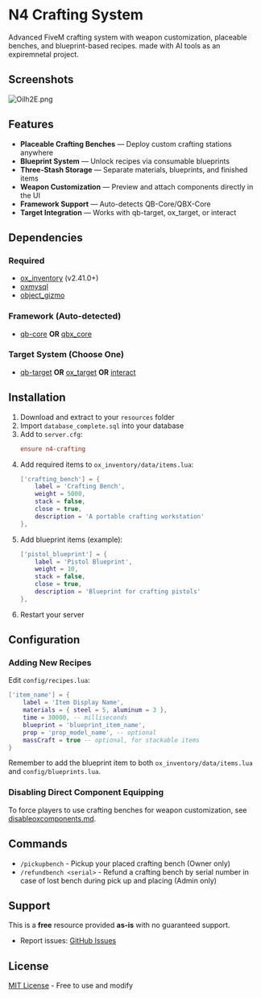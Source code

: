 # N4 Crafting System

Advanced FiveM crafting system with weapon customization, placeable benches, and blueprint-based recipes. made with AI tools as an expiremnetal project.
## Screenshots
<img src="https://i.vgy.me/Oilh2E.png" alt="Oilh2E.png">

## Features

- **Placeable Crafting Benches** — Deploy custom crafting stations anywhere
- **Blueprint System** — Unlock recipes via consumable blueprints
- **Three-Stash Storage** — Separate materials, blueprints, and finished items
- **Weapon Customization** — Preview and attach components directly in the UI
- **Framework Support** — Auto-detects QB-Core/QBX-Core
- **Target Integration** — Works with qb-target, ox_target, or interact

## Dependencies

### Required
- [ox_inventory](https://github.com/overextended/ox_inventory) (v2.41.0+)
- [oxmysql](https://github.com/overextended/oxmysql)
- [object_gizmo](https://github.com/DemiAutomatic/object_gizmo)

### Framework (Auto-detected)
- [qb-core](https://github.com/qbcore-framework/qb-core) **OR** [qbx_core](https://github.com/Qbox-project/qbx_core)

### Target System (Choose One)
- [qb-target](https://github.com/qbcore-framework/qb-target) **OR** [ox_target](https://github.com/overextended/ox_target) **OR** [interact](https://github.com/darktrovx/interact)

## Installation

1. Download and extract to your `resources` folder
2. Import `database_complete.sql` into your database
3. Add to `server.cfg`:
   ```cfg
   ensure n4-crafting
   ```
4. Add required items to `ox_inventory/data/items.lua`:
   ```lua
   ['crafting_bench'] = {
       label = 'Crafting Bench',
       weight = 5000,
       stack = false,
       close = true,
       description = 'A portable crafting workstation'
   },
   ```
5. Add blueprint items (example):
   ```lua
   ['pistol_blueprint'] = {
       label = 'Pistol Blueprint',
       weight = 10,
       stack = false,
       close = true,
       description = 'Blueprint for crafting pistols'
   },
   ```
6. Restart your server

## Configuration

### Adding New Recipes

Edit `config/recipes.lua`:

```lua
['item_name'] = {
    label = 'Item Display Name',
    materials = { steel = 5, aluminum = 3 },
    time = 30000, -- milliseconds
    blueprint = 'blueprint_item_name',
    prop = 'prop_model_name', -- optional
    massCraft = true -- optional, for stackable items
}
```

Remember to add the blueprint item to both `ox_inventory/data/items.lua` and `config/blueprints.lua`.

### Disabling Direct Component Equipping

To force players to use crafting benches for weapon customization, see [disableoxcomponents.md](disableoxcomponents.md).

## Commands

- `/pickupbench` - Pickup your placed crafting bench (Owner only)
- `/refundbench <serial>` - Refund a crafting bench by serial number in case of lost bench during pick up and placing (Admin only)

## Support

This is a **free** resource provided **as-is** with no guaranteed support.

- Report issues: [GitHub Issues](https://github.com/Nmil4/n4-crafting/issues)

## License

[MIT License](LICENSE) - Free to use and modify
